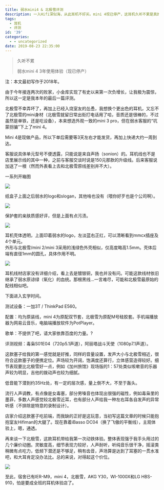 ```yaml
---
title: 弱水mini4 & 北极雪评测
description: 一入Hifi深似海，从此耳机不好买。mini 4现已停产，这耳机久听不累是真的，低频欠缺也是真的。耳机小巧，但由于磨具是3D打印导致其也不是很耐用，目前外壳已经开裂了。
tags:
  - 耳机
  - 评测
id: '39'
categories:
  - - uncategorized
date: 2019-08-23 22:35:00
---
```


> 久听不累
> 
> 弱水mini 4 3年使用体验（现已停产）

注：本文最初写作于2018年。

由于今年接连两次的败家，小金库实现了有史以来第一次负增长，让我极为震惊，所以这一定是我本年的最后一篇评测。

北极雪不幸弄坏了，再加上已经入烧室友的怂恿，我想换个更出色的耳机，又忘不了北极雪的mini身材（北极雪就留日常出街打电话用了哈，音质还是很棒的，不过虽然是单铁，还是吃设备），本来想选外观一致的mini 3 pro，但在弱水客服的“坑蒙拐骗”下上了mini 4。

Mini 4是现做产品，所以下单后需要等3天左右才能发货，再加上快递大约一周到达。

客服说具体单元型号不便透露，只能说是来自声扬（sonion）的。耳机线也不是店里展示线的其中一种，之前与客服交谈时说是150元那款的升级线。后来客服说加送了一根（然而外表看上去和北极雪原线差别并不大）。

一系列开箱图

![](/images/earphone_remark_07.jpg)

纸盒子上面之后弱水的logo和slogan，其他啥也没有（喂你好歹也是个公司啊）。

![](/images/earphone_remark_02.jpg)

保护套的亲肤质感好评，但是上面有点污渍。

![](/images/earphone_remark_04.jpg)

耳机壳体透明，上面印着弱水的logo，左淡蓝右正红，可以清晰看到mmcx插座及4个单元。  
外形与北极雪/mini 2/mini 3采用的浅绿色外壳相似，仅高度略高1.5mm。壳体后端有直径1mm的圆孔，具体作用不明。

![](/images/earphone_remark_10.jpg)

耳机线材店家没有详细介绍，看上去是镀银铜，我也并没有问。可能这款线材依旧继承了弱水原谅绿（氧化）的血统。那根黑线…一言难尽，可能和北极雪最原始的配线相似吧。

下面进入玄学时间。

测试设备：一加3T / ThinkPad E560。

配置：均为原装线，mini 4为原配双节套，北极雪为原配M号硅胶套。手机端播放器为网易云音乐，电脑端播放软件为PotPlayer。

歌单：不提供了吧，请大家依靠百度的力量。?

评测视频：毒枭S01E04（720p5.1声道），阿丽塔战斗天使（1080p7.1声道）。

这款塞子给我的第一感觉就是好推，同样的音量设置，发声大小与北极雪相近，很符合这款塞子的便携定位。声场较为开阔，饱满度还算行，立体感营造得较好。细节表现要比北极雪好一点，例如《加州旅馆》现场版的1：57处类似咳嗽音的乐器声较为明显，吉他的拨动声也较为细腻。

低音能下潜到约35Hz处，有一定的层次感，量上倒不大，不至于轰头。

流行人声调教，有点像是女毒塞，部分男嗓音也体现出很强的磁性，例如毒枭里的墨菲，多数人声感觉较北极雪近耳，也有部分人声给我一种左右耳各自发声的异常听感（不排除是特意的录制设计）。

店家介绍这款塞子吃前端，而我缺的正好是这玩意，当初写这篇文章的时候只能抱抱室友Hifiman的大腿了。现在靠着iBasso DC04（换了飞傲的平衡线），主观体验上，嗯，通透。

再来谈一下北极雪，这款耳机带给我第一次动铁体验。整体表现强于我手头用过的几个廉价动圈。灵敏度高，细节表现力较好，人声耐听，听纯音乐很干净，摇滚类稍微有点吃力，低频下潜还是不够足，稍有齿音，声场算是达到了耳塞的一贯水准吧，和大耳肯定没办法比。总的来说，对得起这个价位。

![](/images/earphone_remark_08.jpg)

至此，宿舍已有IER-M9，mini 4，北极雪，AKG Y30，WI-1000X和LG HBS-910，怕是要成全班的耳机体验店了。